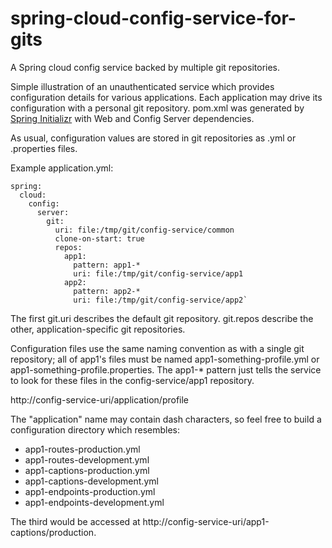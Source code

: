 # spring-cloud-config-service-for-gits
A Spring cloud config service backed by multiple git repositories.

Simple illustration of an unauthenticated service which provides configuration details for various applications. Each application may drive its  configuration with a personal git repository. pom.xml was generated by [Spring Initializr](http://start.spring.io/) with Web and Config Server dependencies.

As usual, configuration values are stored in git repositories as .yml or .properties files.

Example application.yml:
```
spring:
  cloud:
    config:
      server:
        git:
          uri: file:/tmp/git/config-service/common
          clone-on-start: true
          repos:
            app1:
              pattern: app1-*
              uri: file:/tmp/git/config-service/app1
            app2:
              pattern: app2-*
              uri: file:/tmp/git/config-service/app2`
```

The first git.uri describes the default git repository. git.repos describe the other, application-specific git repositories.

Configuration files use the same naming convention as with a single git repository; all of app1's files must be named app1-something-profile.yml or app1-something-profile.properties. The app1-* pattern just tells the service to look for these files in the config-service/app1 repository.

http://config-service-uri/application/profile

The "application" name may contain dash characters, so feel free to build a configuration directory which resembles:
- app1-routes-production.yml
- app1-routes-development.yml
- app1-captions-production.yml
- app1-captions-development.yml
- app1-endpoints-production.yml
- app1-endpoints-development.yml

The third would be accessed at http://config-service-uri/app1-captions/production.
